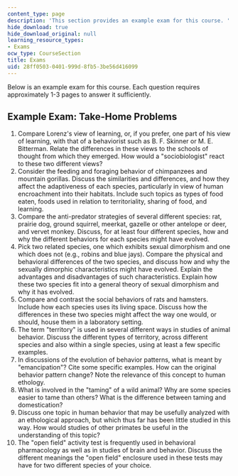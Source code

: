 ```yaml
---
content_type: page
description: 'This section provides an example exam for this course. '
hide_download: true
hide_download_original: null
learning_resource_types:
- Exams
ocw_type: CourseSection
title: Exams
uid: 28ff0503-0401-999d-8fb5-3be56d416099
---
```


Below is an example exam for this course. Each question requires approximately 1-3 pages to answer it sufficiently.

Example Exam: Take-Home Problems
--------------------------------

1.  Compare Lorenz's view of learning, or, if you prefer, one part of his view of learning, with that of a behaviorist such as B. F. Skinner or M. E. Bitterman. Relate the differences in these views to the schools of thought from which they emerged. How would a "sociobiologist" react to these two different views?
2.  Consider the feeding and foraging behavior of chimpanzees and mountain gorillas. Discuss the similarities and differences, and how they affect the adaptiveness of each species, particularly in view of human encroachment into their habitats. Include such topics as types of food eaten, foods used in relation to territoriality, sharing of food, and learning.
3.  Compare the anti-predator strategies of several different species: rat, prairie dog, ground squirrel, meerkat, gazelle or other antelope or deer, and vervet monkey. Discuss, for at least four different species, how and why the different behaviors for each species might have evolved.
4.  Pick two related species, one which exhibits sexual dimorphism and one which does not (e.g., robins and blue jays). Compare the physical and behavioral differences of the two species, and discuss how and why the sexually dimorphic characteristics might have evolved. Explain the advantages and disadvantages of such characteristics. Explain how these two species fit into a general theory of sexual dimorphism and why it has evolved.
5.  Compare and contrast the social behaviors of rats and hamsters. Include how each species uses its living space. Discuss how the differences in these two species might affect the way one would, or should, house them in a laboratory setting.
6.  The term "territory" is used in several different ways in studies of animal behavior. Discuss the different types of territory, across different species and also within a single species, using at least a few specific examples.
7.  In discussions of the evolution of behavior patterns, what is meant by "emancipation"? Cite some specific examples. How can the original behavior pattern change? Note the relevance of this concept to human ethology.
8.  What is involved in the "taming" of a wild animal? Why are some species easier to tame than others? What is the difference between taming and domestication?
9.  Discuss one topic in human behavior that may be usefully analyzed with an ethological approach, but which thus far has been little studied in this way. How would studies of other primates be useful in the understanding of this topic?
10.  The "open field" activity test is frequently used in behavioral pharmacology as well as in studies of brain and behavior. Discuss the different meanings the "open field" enclosure used in these tests may have for two different species of your choice.